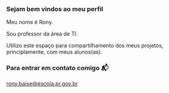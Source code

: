 ### Sejam bem vindos ao meu perfil


Meu nome é Rony.

Sou professor da área de TI.

Utilizo este espaço para compartilhamento dos meus projetos, principlamente, com meus alunos(as).

### Para entrar em contato comigo 📬

rony.baise@escola.pr.gov.br
